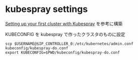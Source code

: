 # kubespray settings
[Setting up your first cluster with Kubespray](https://github.com/kubernetes-sigs/kubespray/blob/master/docs/setting-up-your-first-cluster.md) を参考に構築

KUBECONFIG を kubespray で作ったクラスタのものに設定
```
scp $USERNAME@$IP_CONTROLLER_0:/etc/kubernetes/admin.conf kubeconfig/kubespray-do.conf
export KUBECONFIG=$PWD/kubeconfig/kubespray-do.conf
```
